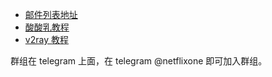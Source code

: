 - [邮件列表地址](https://groups.google.com/forum/#!forum/mm1080p)
- [酸酸乳教程](doc/r.md)
- [v2ray 教程](doc/v2.md)

群组在 telegram 上面，在 telegram @netflixone 即可加入群组。



